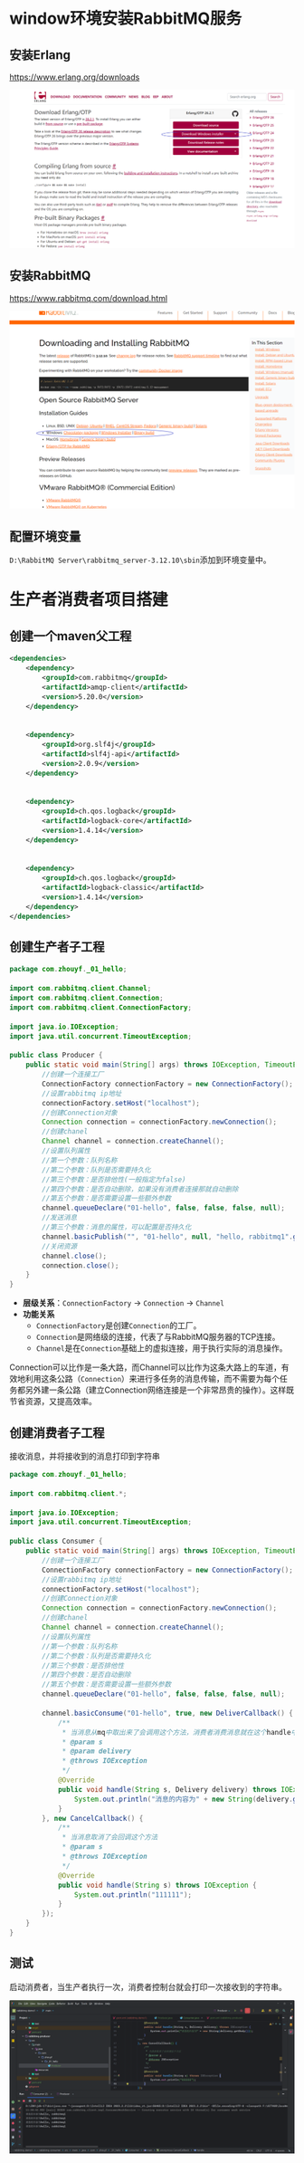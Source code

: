 # window环境安装RabbitMQ服务

## 安装Erlang

https://www.erlang.org/downloads

![image-20231219085432877](assets/image-20231219085432877.png)

## 安装RabbitMQ

https://www.rabbitmq.com/download.html

![image-20231219085545073](assets/image-20231219085545073.png)

## 配置环境变量

`D:\RabbitMQ Server\rabbitmq_server-3.12.10\sbin`添加到环境变量中。

# 生产者消费者项目搭建

## 创建一个maven父工程

```xml
<dependencies>
    <dependency>
        <groupId>com.rabbitmq</groupId>
        <artifactId>amqp-client</artifactId>
        <version>5.20.0</version>
    </dependency>


    <dependency>
        <groupId>org.slf4j</groupId>
        <artifactId>slf4j-api</artifactId>
        <version>2.0.9</version>
    </dependency>


    <dependency>
        <groupId>ch.qos.logback</groupId>
        <artifactId>logback-core</artifactId>
        <version>1.4.14</version>
    </dependency>


    <dependency>
        <groupId>ch.qos.logback</groupId>
        <artifactId>logback-classic</artifactId>
        <version>1.4.14</version>
    </dependency>
</dependencies>
```

## 创建生产者子工程

```java
package com.zhouyf._01_hello;

import com.rabbitmq.client.Channel;
import com.rabbitmq.client.Connection;
import com.rabbitmq.client.ConnectionFactory;

import java.io.IOException;
import java.util.concurrent.TimeoutException;

public class Producer {
    public static void main(String[] args) throws IOException, TimeoutException {
        //创建一个连接工厂
        ConnectionFactory connectionFactory = new ConnectionFactory();
        //设置rabbitmq ip地址
        connectionFactory.setHost("localhost");
        //创建Connection对象
        Connection connection = connectionFactory.newConnection();
        //创建chanel
        Channel channel = connection.createChannel();
        //设置队列属性
        //第一个参数：队列名称
        //第二个参数：队列是否需要持久化
        //第三个参数：是否排他性(一般指定为false)
        //第四个参数：是否自动删除，如果没有消费者连接那就自动删除
        //第五个参数：是否需要设置一些额外参数
        channel.queueDeclare("01-hello", false, false, false, null);
        //发送消息
        //第三个参数：消息的属性，可以配置是否持久化
        channel.basicPublish("", "01-hello", null, "hello, rabbitmq1".getBytes());
        //关闭资源
        channel.close();
        connection.close();
    }
}
```

- **层级关系**：`ConnectionFactory` → `Connection` → `Channel`
- **功能关系**
  - `ConnectionFactory`是创建`Connection`的工厂。
  - `Connection`是网络级的连接，代表了与RabbitMQ服务器的TCP连接。
  - `Channel`是在`Connection`基础上的虚拟连接，用于执行实际的消息操作。

Connection可以比作是一条大路，而Channel可以比作为这条大路上的车道，有效地利用这条公路（`Connection`）来进行多任务的消息传输，而不需要为每个任务都另外建一条公路（建立Connection网络连接是一个非常昂贵的操作）。这样既节省资源，又提高效率。

## 创建消费者子工程

接收消息，并将接收到的消息打印到字符串

```java
package com.zhouyf._01_hello;

import com.rabbitmq.client.*;

import java.io.IOException;
import java.util.concurrent.TimeoutException;

public class Consumer {
    public static void main(String[] args) throws IOException, TimeoutException {
        //创建一个连接工厂
        ConnectionFactory connectionFactory = new ConnectionFactory();
        //设置rabbitmq ip地址
        connectionFactory.setHost("localhost");
        //创建Connection对象
        Connection connection = connectionFactory.newConnection();
        //创建chanel
        Channel channel = connection.createChannel();
        //设置队列属性
        //第一个参数：队列名称
        //第二个参数：队列是否需要持久化
        //第三个参数：是否排他性
        //第四个参数：是否自动删除
        //第五个参数：是否需要设置一些额外参数
        channel.queueDeclare("01-hello", false, false, false, null);

        channel.basicConsume("01-hello", true, new DeliverCallback() {
            /**
             * 当消息从mq中取出来了会调用这个方法，消费者消费消息就在这个handle中去进行处理
             * @param s
             * @param delivery
             * @throws IOException
             */
            @Override
            public void handle(String s, Delivery delivery) throws IOException {
                System.out.println("消息的内容为" + new String(delivery.getBody()));
            }
        }, new CancelCallback() {
            /**
             * 当消息取消了会回调这个方法
             * @param s
             * @throws IOException
             */
            @Override
            public void handle(String s) throws IOException {
                System.out.println("111111");
            }
        });
    }
}
```

## 测试

启动消费者，当生产者执行一次，消费者控制台就会打印一次接收到的字符串。

![image-20231219113117987](assets/image-20231219113117987.png)